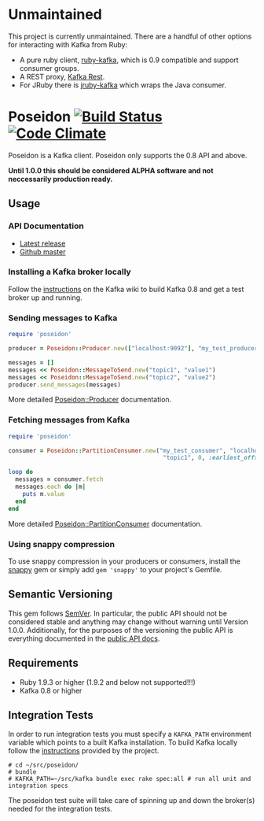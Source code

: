 # Unmaintained

This project is currently unmaintained. There are a handful of other options for interacting with Kafka from Ruby:

  * A pure ruby client, [ruby-kafka](https://github.com/zendesk/ruby-kafka), which is 0.9 compatible and support consumer groups.
  * A REST proxy, [Kafka Rest](https://github.com/confluentinc/kafka-rest).
  * For JRuby there is [jruby-kafka](https://github.com/joekiller/jruby-kafka) which wraps the Java consumer.

# Poseidon [![Build Status](https://travis-ci.org/bpot/poseidon.png?branch=master)](https://travis-ci.org/bpot/poseidon) [![Code Climate](https://codeclimate.com/github/bpot/poseidon.png)](https://codeclimate.com/github/bpot/poseidon)

Poseidon is a Kafka client. Poseidon only supports the 0.8 API and above.

**Until 1.0.0 this should be considered ALPHA software and not neccessarily production ready.**

## Usage

### API Documentation

* [Latest release](http://rubydoc.info/gems/poseidon)
* [Github master](http://rubydoc.info/github/bpot/poseidon)

### Installing a Kafka broker locally

Follow the [instructions](http://kafka.apache.org/documentation.html#quickstart) on the Kafka wiki to build Kafka 0.8 and get a test broker up and running.

### Sending messages to Kafka

```ruby
require 'poseidon'

producer = Poseidon::Producer.new(["localhost:9092"], "my_test_producer")

messages = []
messages << Poseidon::MessageToSend.new("topic1", "value1")
messages << Poseidon::MessageToSend.new("topic2", "value2")
producer.send_messages(messages)
```

More detailed [Poseidon::Producer](http://rubydoc.info/github/bpot/poseidon/Poseidon/Producer) documentation.

### Fetching messages from Kafka

```ruby
require 'poseidon'

consumer = Poseidon::PartitionConsumer.new("my_test_consumer", "localhost", 9092,
                                            "topic1", 0, :earliest_offset)

loop do
  messages = consumer.fetch
  messages.each do |m|
    puts m.value
  end
end
```

More detailed [Poseidon::PartitionConsumer](http://rubydoc.info/github/bpot/poseidon/Poseidon/PartitionConsumer) documentation.

### Using snappy compression

To use snappy compression in your producers or consumers, install the [snappy](http://rubygems.org/gems/snappy) gem or simply add `gem 'snappy'` to your project's Gemfile.

## Semantic Versioning

This gem follows [SemVer](http://semver.org). In particular, the public API should not be considered stable and anything may change without warning until Version 1.0.0.  Additionally, for the purposes of the versioning the public API is everything documented in the [public API docs](http://rubydoc.info/github/bpot/poseidon).

## Requirements

* Ruby 1.9.3 or higher (1.9.2 and below not supported!!!)
* Kafka 0.8 or higher

## Integration Tests

In order to run integration tests you must specify a `KAFKA_PATH` environment variable which points to a built Kafka installation.  To build Kafka locally follow the [instructions](http://kafka.apache.org/documentation.html#quickstart) provided by the project.

    # cd ~/src/poseidon/
    # bundle
    # KAFKA_PATH=~/src/kafka bundle exec rake spec:all # run all unit and integration specs

The poseidon test suite will take care of spinning up and down the broker(s) needed for the integration tests.
